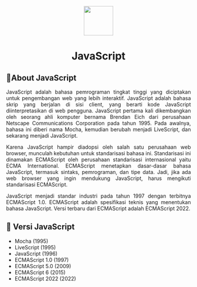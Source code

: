 <div align="center">
<img src="https://www.svgrepo.com/show/353925/javascript.svg" width="80">
<h1>JavaScript</h1>
</div>
<h2>📜About JavaScript</h2>
<p align="justify">JavaScript adalah bahasa pemrograman tingkat tinggi yang diciptakan untuk pengembangan web yang lebih interaktif. JavaScript adalah bahasa skrip yang berjalan di sisi client, 
  yang berarti kode JavaScript diinterpretasikan di web pengguna. JavaScript pertama kali dikembangkan oleh seorang ahli komputer bernama Brendan Eich dari 
  perusahaan Netscape Communications Corporation pada tahun 1995. Pada awalnya, bahasa ini diberi nama Mocha, kemudian berubah menjadi LiveScript, dan sekarang menjadi JavaScript.
</p>
<p align="justify">Karena JavaScript hampir diadopsi oleh salah satu perusahaan web browser, munculah kebutuhan untuk standarisasi bahasa ini. Standarisasi ini dinamakan ECMAScript oleh perusahaan standarisasi internasional yaitu ECMA International. 
  ECMAScript menetapkan dasar-dasar bahasa JavaScript, termasuk sintaks, pemrograman, dan tipe data. Jadi, jika ada web browser yang ingin mendukung JavaScript, harus mengikuti standarisasi ECMAScript.
</p>
<p align="justify">JavaScript menjadi standar industri pada tahun 1997 dengan terbitnya ECMAScript 1.0. ECMAScript adalah spesifikasi teknis yang menentukan bahasa JavaScript. 
  Versi terbaru dari ECMAScript adalah ECMAScript 2022.</p>
<h2>🔧 Versi JavaScript</h2>
<ul>
  <li>Mocha (1995)</li>
  <li>LiveScript (1995)</li>
  <li>JavaScript (1996)</li>
  <li>ECMAScript 1.0 (1997)</li>
  <li>ECMAScript 5.0 (2009)</li>
  <li>ECMAScript 6 (2015)</li>
  <li>ECMAScript 2022 (2022)</li>
</ul>
<h2></h2>

